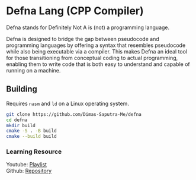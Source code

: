 # Defna Lang (CPP Compiler)

Defna stands for Definitely Not A is (not) a programming language. 

Defna is designed to bridge the gap between pseudocode and programming languages by offering a syntax that resembles pseudocode while also being executable via a compiler. This makes Defna an ideal tool for those transitioning from conceptual coding to actual programming, enabling them to write code that is both easy to understand and capable of running on a machine.

## Building

Requires `nasm` and `ld` on a Linux operating system.

```bash
git clone https://github.com/Dimas-Saputra-Me/defna
cd defna
mkdir build
cmake -S . -B build
cmake --build build
```

### Learning Resource
Youtube: [Playlist](https://www.youtube.com/watch?v=vcSijrRsrY0&list=PLUDlas_Zy_qC7c5tCgTMYq2idyyT241qs)\
Github: [Repository](https://github.com/orosmatthew/hydrogen-cpp)